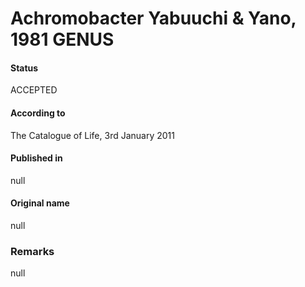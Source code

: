 Achromobacter Yabuuchi & Yano, 1981 GENUS
=======

#### Status
ACCEPTED

#### According to
The Catalogue of Life, 3rd January 2011

#### Published in
null

#### Original name
null

### Remarks
null